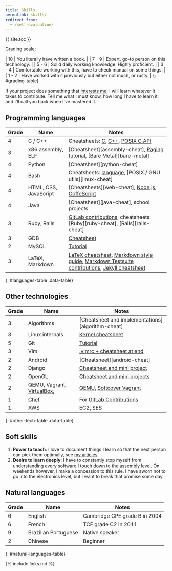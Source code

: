 ```yaml
---
title: Skills
permalink: skills/
redirect_from:
  - /self-evaluation/
---
```


{{ site.toc }}

Grading scale:

| 10    | You literally have written a book.                                  |
| 7 - 9 | Expert, go-to person on this technology.                            |
| 5 - 6 | Solid daily working knowledge. Highly proficient.                   |
| 3 - 4 | Comfortable working with this, have to check manual on some things. |
| 1 - 2 | Have worked with it previously but either not much, or rusty.       |
{: #grading-table}

If your project does something that [interests me](/interests), I will learn whatever it takes to contribute. Tell me what I must know, how long I have to learn it, and I'll call you back when I've mastered it.

## Programming languages

| Grade | Name                  | Notes                                                                                                                                                                                                                                                     |
|-------|-----------------------|-----------------------------------------------------------------------------------------------------------------------------------------------------------------------------------------------------------------------------------------------------------|
| 4     | C / C++               | Cheatsheets: [C](https://github.com/cirosantilli/cpp-cheat/blob/master/c/), [C++](https://github.com/cirosantilli/cpp-cheat/blob/master/cpp/), [POSIX C API](https://github.com/cirosantilli/cpp-cheat/blob/master/posix/)                                |
| 3     | x86 assembly, ELF     | [Cheatsheet][assembly-cheat], [Paging tutorial](/x86-paging), [Bare Metal][bare-metal]                                                                                                                                                       |
| 4     | Python                | [Cheatsheet][python-cheat]                                                                                                                                                                                                                                |
| 4     | Bash                  | Cheatsheets: [language](https://github.com/cirosantilli/bash-cheat), [POSIX / GNU utils][linux-cheat]                                                                                                                                                     |
| 4     | HTML, CSS, JavaScript | [Cheatsheets][web-cheat], [Node.js](https://github.com/cirosantilli/nodejs-cheat), [CoffeScript](https://github.com/cirosantilli/nodejs-cheat/tree/master/coffee)                                                                                         |
| 4     | Java                  | [Cheatsheet][java-cheat], school projects                                                                                                                                                                                                                 |
| 3     | Ruby, Rails           | [GitLab contributions](/projects), cheatsheets: [Ruby][ruby-cheat], [Rails][rails-cheat]
| 3     | GDB                   | [Cheatsheet](https://github.com/cirosantilli/cpp-cheat/tree/f034893788f2fe372c94942e1e35590ec05ab361/gdb)
| 2     | MySQL                 | [Tutorial](/db/mysql)                                                                                                                                                                                                                                     |
| 3     | LaTeX, Markdown       | [LaTeX cheatsheet](https://github.com/cirosantilli/latex-cheat), [Markdown style guide](/markdown-style-guide), [Markdown Testsuite contributions](https://github.com/karlcow/markdown-testsuite/graphs/contributors), [Jekyll cheatsheet](/jekyll-cheat) |
{: #languages-table .data-table}

## Other technologies

| Grade | Name                                                                                   | Notes                                                                                                                                                                             |
|-------|----------------------------------------------------------------------------------------|-----------------------------------------------------------------------------------------------------------------------------------------------------------------------------------|
| 3     | Algorithms                                                                             | [Cheatsheet and implementations][algorithm-cheat]                                                                                                                                 |
| 3     | Linux internals                                                                        | [Kernel cheatsheet](https://github.com/cirosantilli/linux-cheat/blob/master/kernel/main.c)                                                                                        |
| 5     | Git                                                                                    | [Tutorial](/git-tutorial)                                                                                                                                                         |
| 3     | Vim                                                                                    | [.vimrc + cheatsheet at end](https://github.com/cirosantilli/dotfiles/blob/master/home/.vimrc)                                                                                    |
| 2     | Android                                                                                | [Cheatsheet][android-cheat]                                                                                                                                                       |
| 2     | Django                                                                                 | [Cheatsheet and mini project](https://github.com/cirosantilli/django-cheat)                                                                                                       |
| 2     | OpenGL                                                                                 | [Cheatsheet and mini projects](https://github.com/cirosantilli/cpp-cheat/tree/master/opengl)                                                                                      |
| 2     | QEMU, [Vagrant](http://www.vagrantup.com/), [VirtualBox](https://www.virtualbox.org/), | [QEMU](https://github.com/cirosantilli/linux-cheat/blob/492dbf28213c0c92fc4e034181a36734a50a7a24/qemu.md), [Softcover Vagrant](https://github.com/cirosantilli/softcover_vagrant) |
| 1     | [Chef](http://www.getchef.com/chef/)                                                   | For [GitLab Contributions](/projects)                                                                                                                                             |
| 1     | AWS                                                                                    | EC2, SES                                                                                                                                                                          |
{: #other-tech-table .data-table}

## Soft skills

1. **Power to teach**: I love to document things I learn so that the next person can pick them optimally, see [my articles](/articles).
1. **Desire to learn deeply**: I have to constantly stop myself from understanding every software I touch down to the assembly level. On weekends however, I make a concession to this rule. I have sworn not to go into the electronics level, but I want to break that promise some day.

## Natural languages

| Grade | Name                 | Notes                         |
|-------|----------------------|-------------------------------|
| 6     | English              | Cambridge CPE grade B in 2004 |
| 6     | French               | TCF grade C2 in 2011          |
| 9     | Brazilian Portuguese | Native speaker                |
| 2     | Chinese              | Beginner                      |
{: #natural-languages-table}

{% include links.md %}
